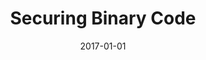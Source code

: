 ---
title: "Securing Binary Code"
date: 2017-01-01
venue: ""
paperurl: https://doi.org/10.1109/MSP.2017.4251105
authors: "William H Hawkins, Jason D Hiser, Anh NguyenTuong, Michele Co and Jack W Davidson"
---